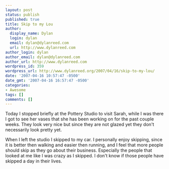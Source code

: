 ```yaml
---
layout: post
status: publish
published: true
title: Skip to my Lou
author:
  display_name: Dylan
  login: dylan
  email: dylan@dylanreed.com
  url: http://www.dylanreed.com
author_login: dylan
author_email: dylan@dylanreed.com
author_url: http://www.dylanreed.com
wordpress_id: 359
wordpress_url: http://www.dylanreed.org/2007/04/16/skip-to-my-lou/
date: '2007-04-16 10:57:47 -0500'
date_gmt: '2007-04-16 16:57:47 -0500'
categories:
- Awesome
tags: []
comments: []
---
```

<p>Today I stopped briefly at the Pottery Studio to visit Sarah, while I was there I got to see her vases that she has been working on for the past couple weeks. They look very nice but since they are not glazed yet they don't necessarily look pretty yet.</p>
<p>When I left the studio I skipped to my car. I personally enjoy skipping, since it is better then walking and easier then running, and I feel that more people should skip as they go about their business. Especially the people that looked at me like I was crazy as I skipped. I don't know if those people have skipped a day in their lives.</p></p>
